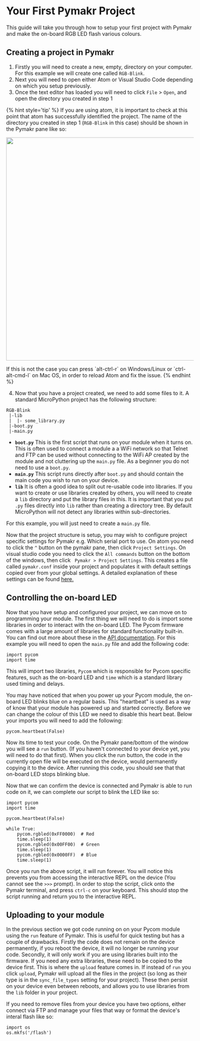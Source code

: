 # Your First Pymakr Project

This guide will take you through how to setup your first project with Pymakr and
make the on-board RGB LED flash various colours.

## Creating a project in Pymakr

1. Firstly you will need to create a new, empty, directory on your computer.
   For this example we will create one called `RGB-Blink`.
2. Next you will need to open either Atom or Visual Studio Code depending on
   which you setup previously.
3. Once the text editor has loaded you will need to click `File` > `Open`, and
   open the directory you created in step 1

  {% hint style='tip' %}
  If you are using atom, it is important to check at this point that atom has
  successfully identified the project. The name of the directory you created in
  step 1 (`RGB-Blink` in this case) should be shown in the Pymakr pane like so:
  <p align="center"><img src ="/img/tutorials/first/atom_project.png" width="600"></p>
  If this is not the case you can press `alt-ctrl-r` on Windows/Linux or
  `ctrl-alt-cmd-l` on Mac OS, in order to reload Atom and fix the issue.
  {% endhint %}

4. Now that you have a project created, we need to add some files to it. A
standard MicroPython project has the following structure:
  ```
  RGB-Blink
   |-lib
   |  |- some_library.py
   |-boot.py
   |-main.py  
  ```
  - **`boot.py`** This is the first script that runs on your module when it
  turns on. This is often used to connect a module a a WiFi network so that
  Telnet and FTP can be used without connecting to the WiFi AP created by the
  module and not cluttering up the `main.py` file. As a beginner you do not
  need to use a `boot.py`.
  - **`main.py`** This script runs directly after `boot.py` and should contain
  the main code you wish to run on your device.
  - **`lib`** It is often a good idea to split out re-usable code into libraries.
  If you want to create or use libraries created by others, you will need to
  create a `lib` directory and put the library files in this. It is important
  that you put `.py` files directly into `lib` rather than creating a directory
  tree. By default MicroPython will not detect any libraries within
  sub-directories.

  For this example, you will just need to create a `main.py` file.

Now that the project structure is setup, you may wish to configure project
specific settings for Pymakr e.g. Which serial port to use. On atom you need to
click the `^` button on the pymakr pane, then click `Project Settings`. On
visual studio code you need to click the `All commands` button on the bottom of
the windows, then click ` Pymakr > Project Settings`. This creates a file called
`pymakr.conf` inside your project and populates it with default settings copied
over from your global settings. A detailed explanation of these settings can be
found [here.](/chapter/pymakr/settings.md)

## Controlling the on-board LED

Now that you have setup and configured your project, we can move on to
programming your module. The first thing we will need to do is import some
libraries in order to interact with the on-board LED. The Pycom firmware comes
with a large amount of libraries for standard functionality built-in. You can
find out more about these in the
[API documentation](/chapter/firmwareapi/README.md). For this example you will
need to open the `main.py` file and add the following code:

```
import pycom
import time
```

This will import two libraries, `Pycom` which is responsible for Pycom specific
features, such as the on-board LED and `time` which is a standard library used
timing and delays.

You may have noticed that when you power up your Pycom module, the on-board LED
blinks blue on a regular basis. This "heartbeat" is used as a way of know that
your module has powered up and started correctly. Before we can change the
colour of this LED we need to disable this heart beat. Below your imports you
will need to add the following:

```
pycom.heartbeat(False)
```

Now its time to test your code. On the Pymakr pane/bottom of the window you will
see a `run` button. (If you haven't connected to your device yet, you will need
to do that first). When you click the run button, the code in the currently
open file will be executed on the device, would permanently copying it to the
device. After running this code, you should see that that on-board LED stops
blinking blue.

Now that we can confirm the device is connected and Pymakr is able to run code
on it, we can complete our script to blink the LED like so:

```
import pycom
import time

pycom.heartbeat(False)

while True:
    pycom.rgbled(0xFF0000)  # Red
    time.sleep(1)
    pycom.rgbled(0x00FF00)  # Green
    time.sleep(1)
    pycom.rgbled(0x0000FF)  # Blue
    time.sleep(1)
```

Once you run the above script, it will run forever. You will notice this prevents
you from accessing the interactive REPL on the device (You cannot see the `>>>`
prompt). In order to stop the script, click onto the Pymakr terminal, and press
`ctrl-c` on your keyboard. This should stop the script running and return you
to the interactive REPL.

## Uploading to your module

In the previous section we got code running on on your Pycom module using the
`run` feature of Pymakr. This is useful for quick testing but has a couple of
drawbacks. Firstly the code does not remain on the device permanently, if you
reboot the device, it will no longer be running your code. Secondly, it will
only work if you are using libraries built into the firmware. If you need any
extra libraries, these need to be copied to the device first. This is where the
`upload` feature comes in. If instead of `run` you click `upload`, Pymakr will
upload all the files in the project (so long as their type is in the
`sync_file_types` setting for your project). These then persist on your device
even between reboots, and allows you to use libraries from the `lib` folder in
your project.

If you need to remove files from your device you have two options, either
connect via FTP and manage your files that way or format the device's interal
flash like so:

```
import os
os.mkfs('/flash')
```
